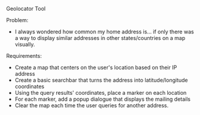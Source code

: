 Geolocator Tool

Problem:
- I always wondered how common my home address is... if only there
was a way to display similar addresses in other states/countries on
a map visually.

Requirements:
- Create a map that centers on the user's location based on their IP address
- Create a basic searchbar that turns the address into latitude/longitude coordinates
- Using the query results' coordinates, place a marker on each location
- For each marker, add a popup dialogue that displays the mailing details
- Clear the map each time the user queries for another address.
